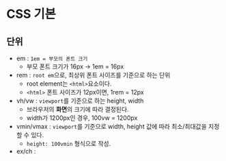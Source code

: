 # CSS 기본

## 단위
* em : `1em = 부모의 폰트 크기`
  * 부모 폰트 크기가 16px -> 1em = 16px
* rem : `root em`으로, 최상위 폰트 사이즈를 기준으로 하는 단위
  * root element는 `<html>`요소이다.
  * `<html>` 폰트 사이즈가 12px이면, 1rem = 12px
* vh/vw : `viewport`를 기준으로 하는 height, width
  * 브라우저의 **화면**의 크기에 따라 결정된다.
  * width가 1200px인 경우, 100vw = 1200px
* vmin/vmax : `viewport`를 기준으로 width, height 값에 따라 최소/최대값을 지정할 수 있다.
  * `height: 100vmin` 형식으로 작성.
* ex/ch : 
